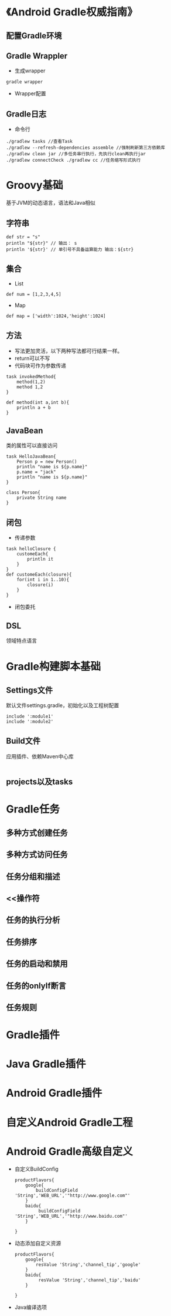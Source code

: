 # 《Android Gradle权威指南》
## 配置Gradle环境
## Gradle Wrappler
- 生成wrapper
```
gradle wrapper
```

- Wrapper配置
## Gradle日志
- 命令行
```
./gradlew tasks //查看Task
./gradlew --refresh-dependencies assemble //强制刷新第三方依赖库
./gradlew clean jar //多任务串行执行，先执行clean再执行jar
./gradlew connectCheck ./gradlew cc //任务缩写形式执行
```

# Groovy基础
基于JVM的动态语言，语法和Java相似
## 字符串
```
def str = "s"
println "${str}" // 输出： s
println '${str}' // 单引号不具备运算能力 输出：${str}
```
## 集合
- List
```
def num = [1,2,3,4,5]
```
- Map
```
def map = ['width':1024,'height':1024]
```
## 方法
- 写法更加灵活，以下两种写法都可行结果一样。
- return可以不写
- 代码块可作为参数传递
```
task invokedMethod{
    method(1,2)
    method 1,2
}

def method(int a,int b){
    println a + b
}
```
## JavaBean
类的属性可以直接访问
```
task HelloJavaBean{
    Person p = new Person()
    println "name is ${p.name}"
    p.name = "jack"
    println "name is ${p.name}"
}

class Person{
    private String name
}
```
## 闭包
- 传递参数
```
task helloClosure {
    customeEach{
        println it
    }
}
def customeEach(closure){
    for(int i in 1..10){
        closure(i)
    }
}
```
- 闭包委托
## DSL
领域特点语言
# Gradle构建脚本基础

## Settings文件
默认文件settings.gradle，初始化以及工程树配置
```
include ':module1'
include ':module2'
```
## Build文件
应用插件、依赖Maven中心库
```

```
## projects以及tasks

# Gradle任务
## 多种方式创建任务
## 多种方式访问任务
## 任务分组和描述
## <<操作符
## 任务的执行分析
## 任务排序
## 任务的启动和禁用
## 任务的onlyIf断言
## 任务规则
# Gradle插件
# Java Gradle插件
# Android Gradle插件
# 自定义Android Gradle工程
# Android Gradle高级自定义
- 自定义BuildConfig
  ```
  productFlavors{
      google{
          buildConfigField 'String','WEB_URL','"http://www.google.com"'
      }
      baidu{
           buildConfigField 'String','WEB_URL','"http://www.baidu.com"'
      }

  }

  ```
- 动态添加自定义资源
  ```
  productFlavors{
      google{
          resValue 'String','channel_tip','google'
      }
      baidu{
           resValue 'String','channel_tip','baidu'
      }

  }
  ```
- Java编译选项
  

